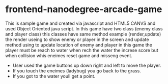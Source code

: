 frontend-nanodegree-arcade-game
===============================
This is sample game and created via javascript and HTML5 CANVS and used Object Oriented java script.
In this game have two class (enemy class and player class) this classes have same method example (render,update)
the render useing to show enemy or player in the screen and update method using to update location of enemy and player
in this game the player must be reach to water when rech the water the increse score but when collision whis eneimes reset game and misseng event.



- User used the game buttons up down right and left to move the player.
- If you touch the eneimes (ladybug) you go back to the grass.
- If you got to the water youll get a point.
